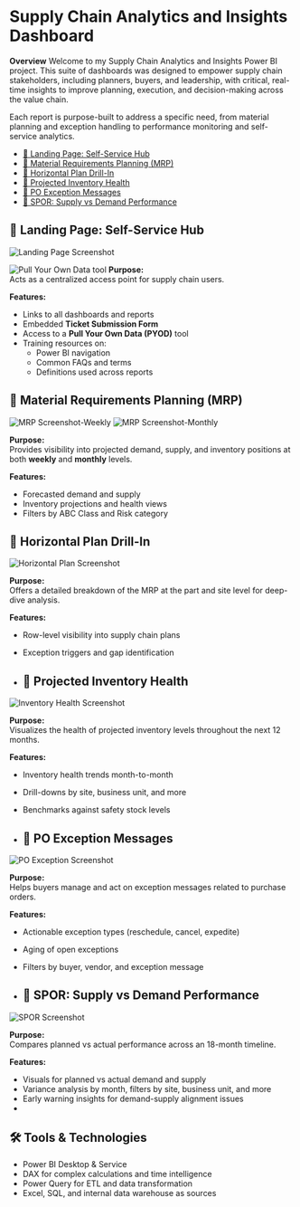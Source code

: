 # Supply Chain Analytics and Insights Dashboard

**Overview**
Welcome to my Supply Chain Analytics and Insights Power BI project. This suite of dashboards was designed to empower supply chain stakeholders, including planners, buyers, and leadership, with critical, real-time insights to improve planning, execution, and decision-making across the value chain.

Each report is purpose-built to address a specific need, from material planning and exception handling to performance monitoring and self-service analytics.
- [🔹 Landing Page: Self-Service Hub](#landing-page-self-service-hub)
- [🔹 Material Requirements Planning (MRP)](#material-requirements-planning-mrp)
- [🔹 Horizontal Plan Drill-In](#horizontal-plan-drill-in)
- [🔹 Projected Inventory Health](#projected-inventory-health)
- [🔹 PO Exception Messages](#po-exception-messages)
- [🔹 SPOR: Supply vs Demand Performance](#spor-supply-vs-demand-performance)

## 🔹 Landing Page: Self-Service Hub

![Landing Page Screenshot](LandingPage2.PNG)



![Pull Your Own Data tool](PYOD.PNG)
**Purpose:**  
Acts as a centralized access point for supply chain users.

**Features:**
- Links to all dashboards and reports
- Embedded **Ticket Submission Form**
- Access to a **Pull Your Own Data (PYOD)** tool
- Training resources on:
  - Power BI navigation
  - Common FAQs and terms
  - Definitions used across reports


## 🔹 Material Requirements Planning (MRP)

![MRP Screenshot-Weekly](MRPWeekly.PNG)
![MRP Screenshot-Monthly](MRPMonthly.PNG)

**Purpose:**  
Provides visibility into projected demand, supply, and inventory positions at both **weekly** and **monthly** levels.

**Features:**
- Forecasted demand and supply
- Inventory projections and health views
- Filters by ABC Class and Risk category

## 🔹 Horizontal Plan Drill-In

![Horizontal Plan Screenshot](HPlan2.PNG)

**Purpose:**  
Offers a detailed breakdown of the MRP at the part and site level for deep-dive analysis.

**Features:**
- Row-level visibility into supply chain plans
- Exception triggers and gap identification

- ## 🔹 Projected Inventory Health

![Inventory Health Screenshot](ProjectedInv.PNG)

**Purpose:**  
Visualizes the health of projected inventory levels throughout the next 12 months.

**Features:**
- Inventory health trends month-to-month
- Drill-downs by site, business unit, and more
- Benchmarks against safety stock levels

- ## 🔹 PO Exception Messages

![PO Exception Screenshot](ExceptionMessages.png)

**Purpose:**  
Helps buyers manage and act on exception messages related to purchase orders.

**Features:**
- Actionable exception types (reschedule, cancel, expedite)
- Aging of open exceptions
- Filters by buyer, vendor, and exception message

- ## 🔹 SPOR: Supply vs Demand Performance

![SPOR Screenshot](SPOR.png)

**Purpose:**  
Compares planned vs actual performance across an 18-month timeline.

**Features:**
- Visuals for planned vs actual demand and supply
- Variance analysis by month, filters by site, business unit, and more
- Early warning insights for demand-supply alignment issues
- 
## 🛠️ Tools & Technologies

- Power BI Desktop & Service
- DAX for complex calculations and time intelligence
- Power Query for ETL and data transformation
- Excel, SQL, and internal data warehouse as sources

